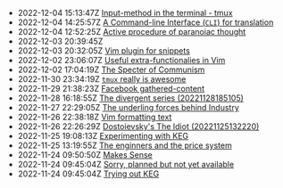 * 2022-12-04 15:13:47Z [Input-method in the terminal - tmux](/17)
* 2022-12-04 14:25:57Z [A Command-line Interface (`CLI`) for translation](/16)
* 2022-12-04 12:52:25Z [Active procedure of paranoiac thought ](/15)
* 2022-12-03 20:39:45Z [](/14)
* 2022-12-03 20:32:05Z [Vim plugin for snippets](/13)
* 2022-12-02 23:06:07Z [Useful extra-functionalies in Vim](/12)
* 2022-12-02 17:04:19Z [The Specter of Communism](/11)
* 2022-11-30 23:34:19Z [`tmux` really is awesome](/10)
* 2022-11-29 21:38:23Z [Facebook gathered-content](/6)
* 2022-11-28 16:18:55Z [The divergent series (20221128185105)](/9)
* 2022-11-27 22:29:05Z [The underling forces behind Industry](/8)
* 2022-11-26 22:38:18Z [Vim formatting text](/7)
* 2022-11-26 22:26:29Z [Dostoievsky's The Idiot (20221125132220)](/3)
* 2022-11-25 19:08:13Z [Experimenting with KEG](/5)
* 2022-11-25 13:19:55Z [The enginners and the price system](/4)
* 2022-11-24 09:50:50Z [Makes Sense](/2)
* 2022-11-24 09:45:04Z [Sorry, planned but not yet available](/0)
* 2022-11-24 09:45:04Z [Trying out KEG](/1)
